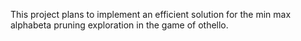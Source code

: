 This project plans to implement an efficient solution for the min max alphabeta pruning exploration in the game of othello.